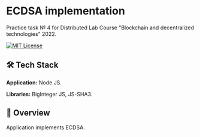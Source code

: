 # ECDSA implementation

Practice task № 4 for Distributed Lab Course "Blockchain and decentralized technologies" 2022.

[![MIT License](https://img.shields.io/badge/License-MIT-green.svg)](https://choosealicense.com/licenses/mit/)

## 🛠 Tech Stack

**Application:** Node JS.

**Libraries:** BigInteger JS, JS-SHA3.

## 🚀 Overview

Application implements ECDSA.
